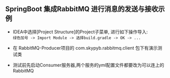  SpringBoot 集成RabbitMQ 进行消息的发送与接收示例  
---  

* IDEA中选择[Project Structure]的Project子菜单, 进行如下操作导入:  
      `绿色加号 -> Import Module -> 选择build.gradle -> OK -> ... `
      
* 在 RabbitMQ-Producer项目的 com.skypyb.rabbitmq.client 包下有演示测试类
* 测试前先启动Consumer服务器,两个服务的yml配置文件都要改为可以连上的RabbitMQ
